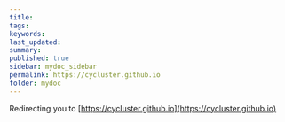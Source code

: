 ```yaml
---
title: 
tags:
keywords: 
last_updated: 
summary: 
published: true
sidebar: mydoc_sidebar
permalink: https://cycluster.github.io
folder: mydoc
---
```



Redirecting you to [https://cycluster.github.io](https://cycluster.github.io)

<!-- {% include links.html %} -->
